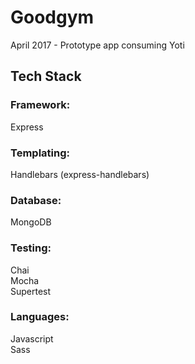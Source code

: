 # Goodgym
April 2017 - Prototype app consuming Yoti

## Tech Stack

### Framework:
Express

### Templating:
Handlebars (express-handlebars)

### Database:
MongoDB

### Testing:
Chai <br>
Mocha <br>
Supertest

### Languages:
Javascript <br>
Sass
